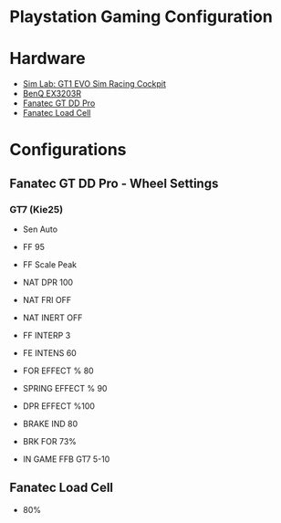# Playstation Gaming Configuration

# Hardware

* [Sim Lab: GT1 EVO Sim Racing Cockpit](https://sim-lab.eu/shop/product/slc001-gt1-evo-sim-racing-cockpit-446)
* [BenQ EX3203R](https://www.benq.eu/en-uk/monitor/gaming/ex3203r.html)
* [Fanatec GT DD Pro](https://gtddpro.fanatec.com/)
* [Fanatec Load Cell](https://fanatec.com/eu-en/accessories/pedal-accessories/csl-pedals-load-cell-kit)

# Configurations
## Fanatec GT DD Pro - Wheel Settings
### GT7 (Kie25)
* Sen Auto
* FF 95
* FF Scale Peak 
* NAT DPR 100
* NAT FRI OFF
* NAT INERT OFF
* FF INTERP 3
* FE INTENS 60
* FOR EFFECT % 80
* SPRING EFFECT % 90
* DPR EFFECT %100
* BRAKE IND 80
* BRK FOR 73%

* IN GAME FFB GT7  5-10


## Fanatec Load Cell
* 80%